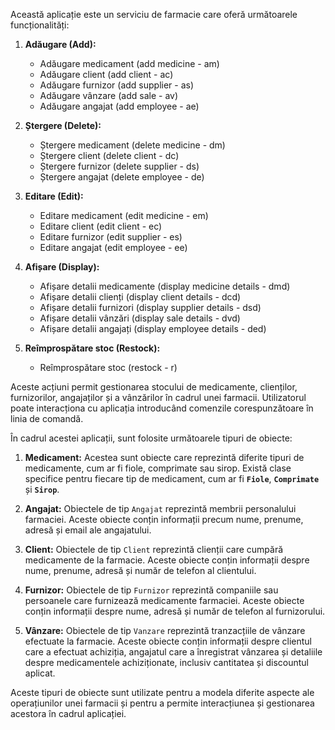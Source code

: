 Această aplicație este un serviciu de farmacie care oferă următoarele funcționalități:

1. **Adăugare (Add):**
   - Adăugare medicament (add medicine - am)
   - Adăugare client (add client - ac)
   - Adăugare furnizor (add supplier - as)
   - Adăugare vânzare (add sale - av)
   - Adăugare angajat (add employee - ae)

2. **Ștergere (Delete):**
   - Ștergere medicament (delete medicine - dm)
   - Ștergere client (delete client - dc)
   - Ștergere furnizor (delete supplier - ds)
   - Ștergere angajat (delete employee - de)

3. **Editare (Edit):**
   - Editare medicament (edit medicine - em)
   - Editare client (edit client - ec)
   - Editare furnizor (edit supplier - es)
   - Editare angajat (edit employee - ee)

4. **Afișare (Display):**
   - Afișare detalii medicamente (display medicine details - dmd)
   - Afișare detalii clienți (display client details - dcd)
   - Afișare detalii furnizori (display supplier details - dsd)
   - Afișare detalii vânzări (display sale details - dvd)
   - Afișare detalii angajați (display employee details - ded)

5. **Reîmprospătare stoc (Restock):**
   - Reîmprospătare stoc (restock - r)

Aceste acțiuni permit gestionarea stocului de medicamente, clienților, furnizorilor, angajaților și a vânzărilor în cadrul unei farmacii. Utilizatorul poate interacționa cu aplicația introducând comenzile corespunzătoare în linia de comandă.


În cadrul acestei aplicații, sunt folosite următoarele tipuri de obiecte:

1. **Medicament:** Acestea sunt obiecte care reprezintă diferite tipuri de medicamente, cum ar fi fiole, comprimate sau sirop. Există clase specifice pentru fiecare tip de medicament, cum ar fi **`Fiole`**, **`Comprimate`** și **`Sirop`**.

2. **Angajat:** Obiectele de tip `Angajat` reprezintă membrii personalului farmaciei. Aceste obiecte conțin informații precum nume, prenume, adresă și email ale angajatului.

3. **Client:** Obiectele de tip `Client` reprezintă clienții care cumpără medicamente de la farmacie. Aceste obiecte conțin informații despre nume, prenume, adresă și număr de telefon al clientului.

4. **Furnizor:** Obiectele de tip `Furnizor` reprezintă companiile sau persoanele care furnizează medicamente farmaciei. Aceste obiecte conțin informații despre nume, adresă și număr de telefon al furnizorului.

5. **Vânzare:** Obiectele de tip `Vanzare` reprezintă tranzacțiile de vânzare efectuate la farmacie. Aceste obiecte conțin informații despre clientul care a efectuat achiziția, angajatul care a înregistrat vânzarea și detaliile despre medicamentele achiziționate, inclusiv cantitatea și discountul aplicat.

Aceste tipuri de obiecte sunt utilizate pentru a modela diferite aspecte ale operațiunilor unei farmacii și pentru a permite interacțiunea și gestionarea acestora în cadrul aplicației.
